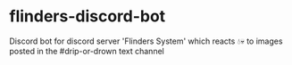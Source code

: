 # flinders-discord-bot
Discord bot for discord server 'Flinders System' which reacts 💧💀 to images posted in the #drip-or-drown text channel
